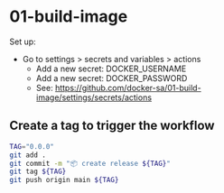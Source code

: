 # 01-build-image

Set up:
- Go to settings > secrets and variables > actions
  - Add a new secret: DOCKER_USERNAME
  - Add a new secret: DOCKER_PASSWORD
  - See: https://github.com/docker-sa/01-build-image/settings/secrets/actions

## Create a tag to trigger the workflow

```bash
TAG="0.0.0"
git add .
git commit -m "📦 create release ${TAG}"
git tag ${TAG}
git push origin main ${TAG}
```